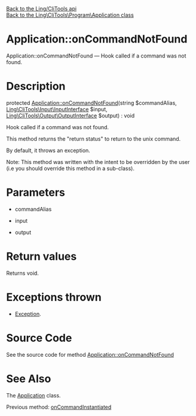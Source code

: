 [Back to the Ling/CliTools api](https://github.com/lingtalfi/CliTools/blob/master/doc/api/Ling/CliTools.md)<br>
[Back to the Ling\CliTools\Program\Application class](https://github.com/lingtalfi/CliTools/blob/master/doc/api/Ling/CliTools/Program/Application.md)


Application::onCommandNotFound
================



Application::onCommandNotFound — Hook called if a command was not found.




Description
================


protected [Application::onCommandNotFound](https://github.com/lingtalfi/CliTools/blob/master/doc/api/Ling/CliTools/Program/Application/onCommandNotFound.md)(string $commandAlias, [Ling\CliTools\Input\InputInterface](https://github.com/lingtalfi/CliTools/blob/master/doc/api/Ling/CliTools/Input/InputInterface.md) $input, [Ling\CliTools\Output\OutputInterface](https://github.com/lingtalfi/CliTools/blob/master/doc/api/Ling/CliTools/Output/OutputInterface.md) $output) : void




Hook called if a command was not found.

This method returns the "return status" to return to the unix command.

By default, it throws an exception.

Note: This method was written with the intent to be overridden by the user (i.e you should override this method in a sub-class).



Parameters
================


- commandAlias

    

- input

    

- output

    


Return values
================

Returns void.


Exceptions thrown
================

- [Exception](http://php.net/manual/en/class.exception.php).&nbsp;







Source Code
===========
See the source code for method [Application::onCommandNotFound](https://github.com/lingtalfi/CliTools/blob/master/Program/Application.php#L146-L149)


See Also
================

The [Application](https://github.com/lingtalfi/CliTools/blob/master/doc/api/Ling/CliTools/Program/Application.md) class.

Previous method: [onCommandInstantiated](https://github.com/lingtalfi/CliTools/blob/master/doc/api/Ling/CliTools/Program/Application/onCommandInstantiated.md)<br>

